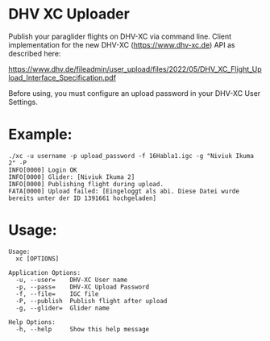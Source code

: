 # DHV XC Uploader

Publish your paraglider flights on DHV-XC via command line. Client
implementation for the new DHV-XC (https://www.dhv-xc.de) API as described
here:

https://www.dhv.de/fileadmin/user_upload/files/2022/05/DHV_XC_Flight_Upload_Interface_Specification.pdf

Before using, you must configure an upload password in your DHV-XC User
Settings.

# Example:

```
./xc -u username -p upload_password -f 16Habla1.igc -g "Niviuk Ikuma 2" -P
INFO[0000] Login OK
INFO[0000] Glider: [Niviuk Ikuma 2]
INFO[0000] Publishing flight during upload.
FATA[0000] Upload failed: [Eingeloggt als abi. Diese Datei wurde bereits unter der ID 1391661 hochgeladen] 
```

# Usage:

```
Usage:
  xc [OPTIONS]

Application Options:
  -u, --user=    DHV-XC User name
  -p, --pass=    DHV-XC Upload Password
  -f, --file=    IGC file
  -P, --publish  Publish flight after upload
  -g, --glider=  Glider name

Help Options:
  -h, --help     Show this help message
```
